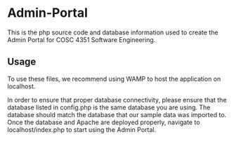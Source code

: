 # Admin-Portal
This is the php source code and database information used to create the Admin Portal for COSC 4351 Software Engineering. 

## Usage
To use these files, we recommend using WAMP to host the application on localhost.

In order to ensure that proper database connectivity, please ensure that the database listed in config.php is the same database you are using. The database should match the database that our sample data was imported to.
Once the database and Apache are deployed properly, navigate to localhost/index.php to start using the Admin Portal.